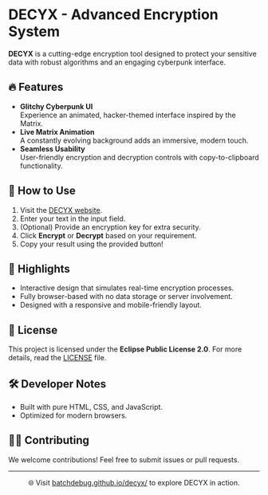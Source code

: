 # DECYX - Advanced Encryption System  
**DECYX** is a cutting-edge encryption tool designed to protect your sensitive data with robust algorithms and an engaging cyberpunk interface.  

## 🔥 Features   
- **Glitchy Cyberpunk UI**  
  Experience an animated, hacker-themed interface inspired by the Matrix.  
- **Live Matrix Animation**  
  A constantly evolving background adds an immersive, modern touch.  
- **Seamless Usability**  
  User-friendly encryption and decryption controls with copy-to-clipboard functionality.  

## 🚀 How to Use  
1. Visit the [DECYX website](https://batchdebug.github.io/decyx/).  
2. Enter your text in the input field.  
3. (Optional) Provide an encryption key for extra security.  
4. Click **Encrypt** or **Decrypt** based on your requirement.  
5. Copy your result using the provided button!  

## 🌟 Highlights  
- Interactive design that simulates real-time encryption processes.  
- Fully browser-based with no data storage or server involvement.  
- Designed with a responsive and mobile-friendly layout.  

## 📄 License  
This project is licensed under the **Eclipse Public License 2.0**. For more details, read the [LICENSE](LICENSE) file.  

## 🛠️ Developer Notes  
- Built with pure HTML, CSS, and JavaScript.  
- Optimized for modern browsers.  

## 👨‍💻 Contributing  
We welcome contributions! Feel free to submit issues or pull requests.  

---

<p align="center">
🌐 Visit <a href="https://batchdebug.github.io/decyx/">batchdebug.github.io/decyx/</a> to explore DECYX in action.  
</p>

